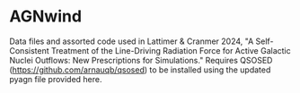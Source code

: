 # AGNwind
Data files and assorted code used in Lattimer &amp; Cranmer 2024, "A Self-Consistent Treatment of the Line-Driving Radiation Force for Active Galactic Nuclei Outflows: New Prescriptions for Simulations."  Requires QSOSED (https://github.com/arnauqb/qsosed) to be installed using the updated pyagn file provided here. 
